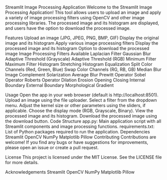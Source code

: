 Streamlit Image Processing Application
Welcome to the Streamlit Image Processing Application! This tool allows users to upload an image and apply a variety of image processing filters using OpenCV and other image processing libraries. The processed image and its histogram are displayed, and users have the option to download the processed image.

Features
Upload an image (JPG, JPEG, PNG, BMP, GIF)
Display the original image and its histogram
Apply various image processing filters
Display the processed image and its histogram
Option to download the processed image
Image Processing Filters Available
Laplacian Filter
Gaussian Blur
Adaptive Threshold (Grayscale)
Adaptive Threshold (RGB)
Minimum Filter
Maximum Filter
Histogram Stretching
Histogram Equalization
Split Color Channels (Red, Green, Blue)
Swap Color Channels (RG, RB, GB)
Median Blur
Image Complement
Solarization
Average Blur
Prewitt Operator
Sobel Operator
Roberts Operator
Dilation
Erosion
Opening
Closing
Internal Boundary
External Boundary
Morphological Gradient


Usage
Open the app in your web browser (default is http://localhost:8501).
Upload an image using the file uploader.
Select a filter from the dropdown menu.
Adjust the kernel size or other parameters using the sliders, if applicable.
Choose the display mode (RGB, Grayscale, Binary).
View the processed image and its histogram.
Download the processed image using the download button.
Code Structure
app.py: Main application script with all Streamlit components and image processing functions.
requirements.txt: List of Python packages required to run the application.
Dependencies
Streamlit
OpenCV
NumPy
Matplotlib
Pillow
Contributing
Contributions are welcome! If you find any bugs or have suggestions for improvements, please open an issue or create a pull request.

License
This project is licensed under the MIT License. See the LICENSE file for more details.

Acknowledgements
Streamlit
OpenCV
NumPy
Matplotlib
Pillow
